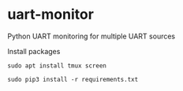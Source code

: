# uart-monitor
Python UART monitoring for multiple UART sources

Install packages
```
sudo apt install tmux screen
```

```
sudo pip3 install -r requirements.txt
```
